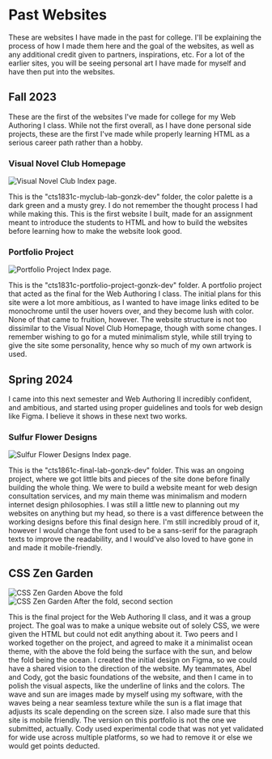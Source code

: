 # Past Websites
These are websites I have made in the past for college.
I'll be explaining the process of how I made them here and the goal of the websites, as well as any additional credit given to partners, inspirations, etc. For a lot of the earlier sites, you will be seeing personal art I have made for myself and have then put into the websites.

## Fall 2023
These are the first of the websites I've made for college for my Web Authoring I class. While not the first overall, as I have done personal side projects, these are the first I've made while properly learning HTML as a serious career path rather than a hobby.

### Visual Novel Club Homepage
![Visual Novel Club Index page.](https://i.imgur.com/Qeyd2eS.png)

This is the "cts1831c-myclub-lab-gonzk-dev" folder, the color palette is a dark green and a musty grey. I do not remember the thought process I had while making this. This is the first website I built, made for an assignment meant to introduce the students to HTML and how to build the websites before learning how to make the website look good.

### Portfolio Project
![Portfolio Project Index page.](https://i.imgur.com/Zdr1MOO.png)

This is the "cts1831c-portfolio-project-gonzk-dev" folder. A portfolio project that acted as the final for the Web Authoring I class. The initial plans for this site were a lot more ambitious, as I wanted to have image links edited to be monochrome until the user hovers over, and they become lush with color. None of that came to fruition, however. The website structure is not too dissimilar to the Visual Novel Club Homepage, though with some changes.
I remember wishing to go for a muted minimalism style, while still trying to give the site some personality, hence why so much of my own artwork is used.

## Spring 2024
I came into this next semester and Web Authoring II incredibly confident, and ambitious, and started using proper guidelines and tools for web design like Figma. I believe it shows in these next two works.

### Sulfur Flower Designs
![Sulfur Flower Designs Index page.](https://i.imgur.com/QJYamRS.png)

This is the "cts1861c-final-lab-gonzk-dev" folder. This was an ongoing project, where we got little bits and pieces of the site done before finally building the whole thing. We were to build a website meant for web design consultation services, and my main theme was minimalism and modern internet design philosophies. I was still a little new to planning out my websites on anything but my head, so there is a vast difference between the working designs before this final design here. I'm still incredibly proud of it, however I would change the font used to be a sans-serif for the paragraph texts to improve the readability, and I would've also loved to have gone in and made it mobile-friendly.

## CSS Zen Garden
![CSS Zen Garden Above the fold](https://i.imgur.com/r1SOk59.png)
![CSS Zen Garden After the fold, second section](https://i.imgur.com/hfX8wdq.png)

This is the final project for the Web Authoring II class, and it was a group project. The goal was to make a unique website out of solely CSS, we were given the HTML but could not edit anything about it. Two peers and I worked together on the project, and agreed to make it a minimalist ocean theme, with the above the fold being the surface with the sun, and below the fold being the ocean.
I created the initial design on Figma, so we could have a shared vision to the direction of the website. My teammates, Abel and Cody, got the basic foundations of the website, and then I came in to polish the visual aspects, like the underline of links and the colors. The wave and sun are images made by myself using my software, with the waves being a near seamless texture while the sun is a flat image that adjusts its scale depending on the screen size. I also made sure that this site is mobile friendly.
The version on this portfolio is not the one we submitted, actually. Cody used experimental code that was not yet validated for wide use across multiple platforms, so we had to remove it or else we would get points deducted.
